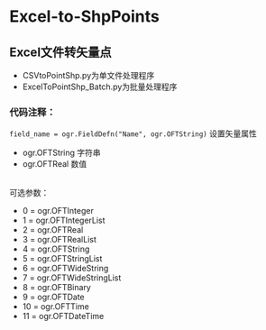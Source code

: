 # Excel-to-ShpPoints
## Excel文件转矢量点
* CSVtoPointShp.py为单文件处理程序
* ExcelToPointShp_Batch.py为批量处理程序

### 代码注释：  
```field_name = ogr.FieldDefn("Name", ogr.OFTString)```
设置矢量属性
  * ogr.OFTString 字符串
  * ogr.OFTReal 数值  

<br>可选参数：  
  * 0 = ogr.OFTInteger  
  * 1 = ogr.OFTIntegerList
  * 2 = ogr.OFTReal  
  * 3 = ogr.OFTRealList  
  * 4 = ogr.OFTString  
  * 5 = ogr.OFTStringList  
  * 6 = ogr.OFTWideString  
  * 7 = ogr.OFTWideStringList  
  * 8 = ogr.OFTBinary  
  * 9 = ogr.OFTDate  
  * 10 = ogr.OFTTime  
  * 11 = ogr.OFTDateTime  
